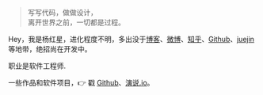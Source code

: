 > 写写代码，做做设计，  
> 离开世界之前，一切都是过程。

Hey，我是杨红星，进化程度不明，多出没于[博客](https://yhx123.github.io)、[微博](weibo.com/)、[知乎](https://www.zhihu.com/people/zhao-sheng-mu-si-15/activities)、[Github](http://github.com/yhx123)、[juejin](https://juejin.im/user/59b0ecaef265da24777a237f) 等地带，绝招尚在开发中。

职业是软件工程师.

一些作品和软件项目，👉 戳 [Github](http://github.com/yhx123)、[演说.io](https://www.zhihu.com/people/zhao-sheng-mu-si-15/activities)。 

